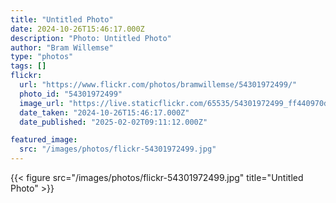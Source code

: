 ```yaml
---
title: "Untitled Photo"
date: 2024-10-26T15:46:17.000Z
description: "Photo: Untitled Photo"
author: "Bram Willemse"
type: "photos"
tags: []
flickr:
  url: "https://www.flickr.com/photos/bramwillemse/54301972499/"
  photo_id: "54301972499"
  image_url: "https://live.staticflickr.com/65535/54301972499_ff440970dc_h.jpg"
  date_taken: "2024-10-26T15:46:17.000Z"
  date_published: "2025-02-02T09:11:12.000Z"

featured_image:
  src: "/images/photos/flickr-54301972499.jpg"
---
```


{{< figure src="/images/photos/flickr-54301972499.jpg" title="Untitled Photo" >}}
